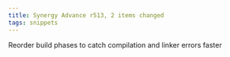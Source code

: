 ```yaml
---
title: Synergy Advance r513, 2 items changed
tags: snippets
---
```


Reorder build phases to catch compilation and linker errors faster

